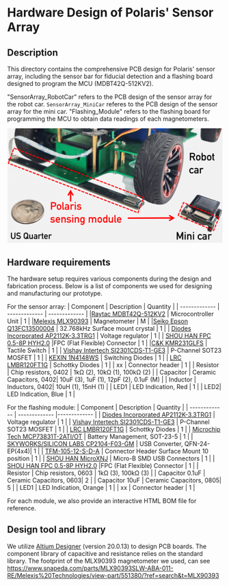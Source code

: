# Hardware Design of Polaris' Sensor Array

## Description
This directory contains the comprehensive PCB design for Polaris' sensor array, including the sensor bar for fiducial detection and a flashing board designed to program the MCU (MDBT42Q-512KV2). 

"SensorArray_RobotCar" refers to the PCB design of the sensor array for the robot car.
`SensorArray_MiniCar` referes to the PCB design of the sensor array for the mini car.
"Flashing_Module" refers to the flashing board for programming the MCU to obtain data readings of each magnetometers.

![plot](../Imgs/sensing_array.png)

## Hardware requirements
The hardware setup requires various components during the design and fabrication process. 
Below is a list of components we used for designing and manufacturing our prototype.

For the sensor array:
| Component  | Description | Quantity |
| ------------- | ------------- | ------------- |
|[Raytac MDBT42Q-512KV2](https://www.digikey.com/en/products/detail/raytac/MDBT42Q-512KV2/13677592) | Microcontroller Unit | 1 |
|[Melexis MLX90393](https://www.digikey.com/en/products/detail/melexis-technologies-nv/MLX90393SLW-ABA-011-RE/5031684) | Magnetometer | M |
|[Seiko Epson Q13FC13500004](https://www.lcsc.com/product-detail/Crystals_span-style-background-color-ff0-Seiko-span-span-style-background-color-ff0-Epson-span-Q13FC13500004_C32346.html)  | 32.768kHz Surface mount crystal | 1 |
| [Diodes Incorporated AP2112K-3.3TRG1](https://www.lcsc.com/product-detail/Voltage-Regulators-Linear-Low-Drop-Out-LDO-Regulators_Diodes-Incorporated-AP2112K-3-3TRG1_C51118.html)  | Voltage regulator  | 1 |
| [SHOU HAN FPC 0.5-8P HYH2.0](https://www.lcsc.com/product-detail/FFC-span-style-background-color-ff0-FPC-span-Flat-Flexible-Connector-Assemblies_SHOU-HAN-FPC-0-5-8P-HYH2-0_C6364658.html) |FPC (Flat Flexible) Connector | 1 |
|[C&K KMR231GLFS](https://www.lcsc.com/product-detail/Tactile-Switches_C-K-KMR231GLFS_C99271.html) | Tactile Switch | 1 |
| [Vishay Intertech SI2301CDS-T1-GE3](https://www.lcsc.com/product-detail/MOSFETs_Vishay-Intertech-SI2301CDS-T1-GE3_C10487.html) |  P-Channel SOT23 MOSFET | 1 |
| [KEXIN 1N4148WS](https://www.lcsc.com/product-detail/Others_KEXIN-1N4148WS_C369921.html) | Switching Diodes | 1 |
| [LRC LMBR120FT1G](https://www.lcsc.com/product-detail/Schottky-Diodes_LRC-LMBR120FT1G_C81143.html) | Schottky Diodes | 1 |
| xx | Connector header | 1 |
| Resistor | Chip resistors, 0402 | 1kΩ (2), 10kΩ (1), 100kΩ (2) |
| Capacitor | Ceramic Capacitors, 0402| 10uF (3), 1uF (1), 12pF (2), 0.1uF (M) |
| Inductor | Inductors, 0402| 10uH (1), 15nH (1) |
| LED1 | LED Indication, Red | 1 |
| LED2| LED Indication, Blue | 1 |

For the flashing module:
| Component  | Description | Quantity | 
| ------------- | ------------- |------------- |
| [Diodes Incorporated AP2112K-3.3TRG1](https://www.lcsc.com/product-detail/Voltage-Regulators-Linear-Low-Drop-Out-LDO-Regulators_Diodes-Incorporated-AP2112K-3-3TRG1_C51118.html)  | Voltage regulator  | 1 |
| [Vishay Intertech SI2301CDS-T1-GE3](https://www.lcsc.com/product-detail/MOSFETs_Vishay-Intertech-SI2301CDS-T1-GE3_C10487.html) |  P-Channel SOT23 MOSFET | 1 |
| [LRC LMBR120FT1G](https://www.lcsc.com/product-detail/Schottky-Diodes_LRC-LMBR120FT1G_C81143.html) | Schottky Diodes | 1 |
| [Microchip Tech MCP73831T-2ATI/OT](https://www.lcsc.com/product-detail/Battery-Management_Microchip-Tech-MCP73831T-2ATI-OT_C14879.html) | Battery Management, SOT-23-5 | 1 |
| [SKYWORKS/SILICON LABS CP2104-F03-GM](https://www.lcsc.com/product-detail/USB-Converters_SKYWORKS-SILICON-LABS-CP2104-F03-GM_C430013.html) | USB Converter, QFN-24-EP(4x4)| 1 |
| [TFM-105-12-S-D-A](https://www.digikey.com/en/products/detail/samtec-inc/TFM-105-12-S-D-A/66788380) | Connector Header Surface Mount 10 position  | 1 |
| [SHOU HAN MicroXNJ](https://www.lcsc.com/product-detail/USB-Connectors_SHOU-HAN-MicroXNJ_C404969.html) | Micro-B SMD USB Connectors | 1 |
| [SHOU HAN FPC 0.5-8P HYH2.0](https://www.lcsc.com/product-detail/FFC-span-style-background-color-ff0-FPC-span-Flat-Flexible-Connector-Assemblies_SHOU-HAN-FPC-0-5-8P-HYH2-0_C6364658.html) |FPC (Flat Flexible) Connector | 1 |
| Resistor | Chip resistors, 0603 | 1kΩ (3), 100kΩ (3) |
| Capacitor 0.1uF | Ceramic Capacitors, 0603|  2 |
| Capacitor 10uF | Ceramic Capacitors, 0805| 5 |
| LED1 | LED Indication, Orange | 1 |
| xx | Connector header | 1 |



For each module, we also provide an interactive HTML BOM file for reference.


## Design tool and library
We utilize [Altium Designer](https://www.altium.com/altium-designer) (version 20.0.13) to design PCB boards.
The component library of capacitive and resistance relies on the standard library.
The footprint of the MLX90393 magnetometer we used, can see https://www.snapeda.com/parts/MLX90393SLW-ABA-011-RE/Melexis%20Technologies/view-part/551380/?ref=search&t=MLX90393